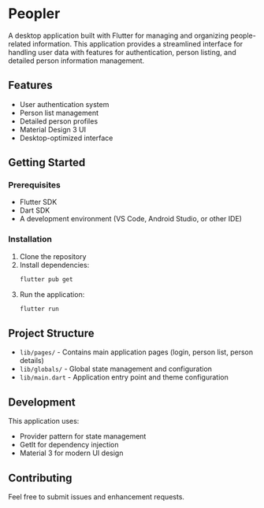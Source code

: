 # Peopler

A desktop application built with Flutter for managing and organizing people-related information. This application provides a streamlined interface for handling user data with features for authentication, person listing, and detailed person information management.

## Features

- User authentication system
- Person list management
- Detailed person profiles
- Material Design 3 UI
- Desktop-optimized interface

## Getting Started

### Prerequisites

- Flutter SDK
- Dart SDK
- A development environment (VS Code, Android Studio, or other IDE)

### Installation

1. Clone the repository
2. Install dependencies:
   ```bash
   flutter pub get
   ```
3. Run the application:
   ```bash
   flutter run
   ```

## Project Structure

- `lib/pages/` - Contains main application pages (login, person list, person details)
- `lib/globals/` - Global state management and configuration
- `lib/main.dart` - Application entry point and theme configuration

## Development

This application uses:
- Provider pattern for state management
- GetIt for dependency injection
- Material 3 for modern UI design

## Contributing

Feel free to submit issues and enhancement requests.
